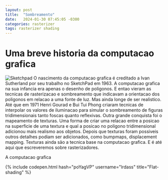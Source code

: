 ```yaml
---
layout: post
title:  "Sombreamento"
date:   2024-01-30 07:45:05 -0300
categories: rasterizer
tags: rasterizer shading
---
```


# Uma breve historia da computacao grafica

![Sketchpad](https://spectrum.ieee.org/media-library/less-than-p-greater-than-ivan-sutherland-developed-the-computer-drawing-tool-sketchpad-for-his-ph-d-thesis-less-than-p-greater-than.jpg?id=33473722)
O nascimento da computacao grafica é creditado a Ivan Sutherland por seu trabalho no SketchPad em 1963. A computacao
grafica na sua infancia era apenas o desenho de poligonos. E entao vieram as tecnicas de rasterizacao e sombreamento que
indicavam a orientacao dos poligonos em relacao a uma fonte de luz. Mas ainda longe de ser realistico.
Até que em 1971 Henri Gourad e Bui Tui Phong criaram tecnicas de interpolar os valores de iluminacao para simular o
sombreamento de figuras tridimensionais tanto foscas quanto reflexivas.
Outra grande conquista foi o mapeamento de texturas. Uma forma de criar uma relacao entre a posicao na superficie de uma
textura e qual a posicao no poligono tridimensional adicionou mais realismo aos objetos. Depois que texturas foram possiveis
outros detalhes podiam ser adicionados, como bumpmaps, displacement mapping. Texturas ainda são a tecnica base na computacao
grafica. E é até aqui que escreveremos sobre rasterizadores.

A computacao grafica



{% include codepen.html hash="poYagVP" username="lrdass" title="Flat-shading" %}
